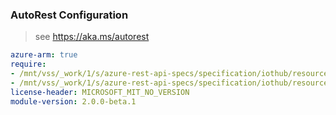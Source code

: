 ### AutoRest Configuration

> see https://aka.ms/autorest

``` yaml
azure-arm: true
require:
- /mnt/vss/_work/1/s/azure-rest-api-specs/specification/iothub/resource-manager/readme.md
- /mnt/vss/_work/1/s/azure-rest-api-specs/specification/iothub/resource-manager/readme.go.md
license-header: MICROSOFT_MIT_NO_VERSION
module-version: 2.0.0-beta.1
```